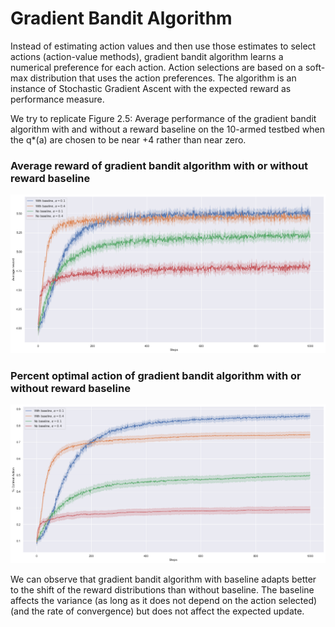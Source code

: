 # Gradient Bandit Algorithm

Instead of estimating action values and then use those estimates to select actions (action-value methods), gradient bandit algorithm learns a numerical preference for each action.
Action selections are based on a soft-max distribution that uses the action preferences. The algorithm is an instance of Stochastic Gradient Ascent with the expected reward as performance measure.

We try to replicate Figure 2.5: Average performance of the gradient bandit algorithm with and without a reward
baseline on the 10-armed testbed when the q*(a) are chosen to be near +4 rather than near zero.

### Average reward of gradient bandit algorithm with or without reward baseline

![avg reward](./images/avg_reward_gradient_bandit.png)



### Percent optimal action of gradient bandit algorithm with or without reward baseline

![percent optimal action](./images/percent_optimal_action_gradient_bandit.png)

We can observe that gradient bandit algorithm with baseline adapts better to the shift of the reward distributions than without baseline. The baseline affects the variance (as long as it does not depend on the action selected) (and the rate of convergence) but does not affect the expected update.
